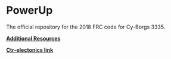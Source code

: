 # PowerUp
The official repository for the 2018 FRC code for Cy-Borgs 3335.

**[Additional Resources](https://github.com/cyborgs3335/2018-FRC-resources)**

**[Ctr-electonics link](https://www.ctr-electronics.com/hro.html#product_tabs_technical_resources)**
